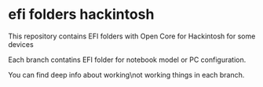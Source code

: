 # efi folders hackintosh
This repository contains EFI folders with Open Core for Hackintosh for some devices

Each branch contatins EFI folder for notebook model or PC configuration.

You can find deep info about working\not working things in each branch.

